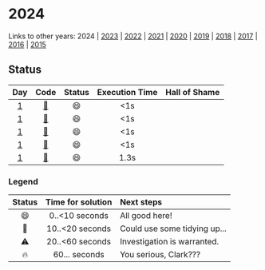 # 2024

Links to other years: 
2024 | 
[2023](https://github.com/Wave39/AdventOfCode/blob/master/AdventOfCode/Puzzles/2023/README.md) |
[2022](https://github.com/Wave39/AdventOfCode/blob/master/AdventOfCode/Puzzles/2022/README.md) |
[2021](https://github.com/Wave39/AdventOfCode/blob/master/AdventOfCode/Puzzles/2021/README.md) |
[2020](https://github.com/Wave39/AdventOfCode/blob/master/AdventOfCode/Puzzles/2020/README.md) |
[2019](https://github.com/Wave39/AdventOfCode/blob/master/AdventOfCode/Puzzles/2019/README.md) |
[2018](https://github.com/Wave39/AdventOfCode/blob/master/AdventOfCode/Puzzles/2018/README.md) |
[2017](https://github.com/Wave39/AdventOfCode/blob/master/AdventOfCode/Puzzles/2017/README.md) |
[2016](https://github.com/Wave39/AdventOfCode/blob/master/AdventOfCode/Puzzles/2016/README.md) |
[2015](https://github.com/Wave39/AdventOfCode/blob/master/AdventOfCode/Puzzles/2015/README.md)

## Status

| Day | Code | Status | Execution Time | Hall of Shame |
| :---: | :---: | :---: | :---: | :--- |
| [1](https://adventofcode.com/2024/day/1) | [:book:](https://github.com/Wave39/AdventOfCode/blob/master/AdventOfCode/Puzzles/2024/Puzzle_2024_01.swift) | :smile: | <1s |
| [1](https://adventofcode.com/2024/day/2) | [:book:](https://github.com/Wave39/AdventOfCode/blob/master/AdventOfCode/Puzzles/2024/Puzzle_2024_02.swift) | :smile: | <1s |
| [1](https://adventofcode.com/2024/day/3) | [:book:](https://github.com/Wave39/AdventOfCode/blob/master/AdventOfCode/Puzzles/2024/Puzzle_2024_03.swift) | :smile: | <1s |
| [1](https://adventofcode.com/2024/day/4) | [:book:](https://github.com/Wave39/AdventOfCode/blob/master/AdventOfCode/Puzzles/2024/Puzzle_2024_04.swift) | :smile: | <1s |
| [1](https://adventofcode.com/2024/day/5) | [:book:](https://github.com/Wave39/AdventOfCode/blob/master/AdventOfCode/Puzzles/2024/Puzzle_2024_05.swift) | :smile: | 1.3s |

### Legend

| Status | Time for solution | Next steps |
| :---: | :---: | :--- |
| :smile: | 0..<10 seconds | All good here! |
| :eyes: | 10..<20 seconds | Could use some tidying up... |
| :warning: | 20..<60 seconds | Investigation is warranted. |
| :fire: | 60... seconds | You serious, Clark??? |

